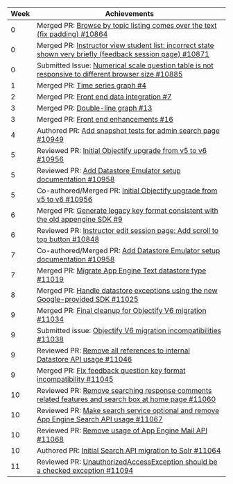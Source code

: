 Week | Achievements
---- | ------------
0 | Merged PR: [Browse by topic listing comes over the text (fix padding) #10864](https://github.com/TEAMMATES/teammates/pull/10864)
0 | Merged PR: [Instructor view student list: incorrect state shown very briefly (feedback session page) #10871](https://github.com/TEAMMATES/teammates/pull/10871)
0 | Submitted Issue: [Numerical scale question table is not responsive to different browser size #10885](https://github.com/TEAMMATES/teammates/issues/10885)
1 | Merged PR: [Time series graph #4](https://github.com/moziliar/teammates/pull/4)
2 | Merged PR: [Front end data integration #7](https://github.com/moziliar/teammates/pull/7/files)
3 | Merged PR: [Double-line graph #13](https://github.com/moziliar/teammates/pull/13)
3 | Merged PR: [Front end enhancements #16](https://github.com/moziliar/teammates/pull/16)
4 | Authored PR: [Add snapshot tests for admin search page #10949](https://github.com/TEAMMATES/teammates/pull/10949)
5 | Reviewed PR: [Initial Objectify upgrade from v5 to v6 #10956](https://github.com/TEAMMATES/teammates/pull/10956)
5 | Reviewed PR: [Add Datastore Emulator setup documentation #10958](https://github.com/TEAMMATES/teammates/pull/10958)
5 | Co-authored/Merged PR: [Initial Objectify upgrade from v5 to v6 #10956](https://github.com/TEAMMATES/teammates/pull/10956)
6 | Merged PR: [Generate legacy key format consistent with the old appengine SDK #9](https://github.com/Derek-Hardy/teammates/pull/9)
6 | Reviewed PR: [Instructor edit session page: Add scroll to top button #10848](https://github.com/TEAMMATES/teammates/pull/10848)
7 | Co-authored/Merged PR: [Add Datastore Emulator setup documentation #10958](https://github.com/TEAMMATES/teammates/pull/10958)
7 | Merged PR: [Migrate App Engine Text datastore type #11019](https://github.com/TEAMMATES/teammates/pull/11019)
8 | Merged PR: [Handle datastore exceptions using the new Google-provided SDK #11025](https://github.com/TEAMMATES/teammates/pull/11025)
9 | Merged PR: [Final cleanup for Objectify V6 migration #11034](https://github.com/TEAMMATES/teammates/pull/11034)
9 | Submitted issue: [Objectify V6 migration incompatibilities #11038](https://github.com/TEAMMATES/teammates/issues/11038)
9 | Reviewed PR: [Remove all references to internal Datastore API usage #11046](https://github.com/TEAMMATES/teammates/pull/11046)
9 | Merged PR: [Fix feedback question key format incompatibility #11045](https://github.com/TEAMMATES/teammates/pull/11045)
10| Reviewed PR: [Remove searching response comments related features and search box at home page #11060](https://github.com/TEAMMATES/teammates/pull/11060)
10| Reviewed PR: [Make search service optional and remove App Engine Search API usage #11067](https://github.com/TEAMMATES/teammates/pull/11067)
10| Reviewed PR: [Remove usage of App Engine Mail API #11068](https://github.com/TEAMMATES/teammates/pull/11068)
10| Authored PR: [Initial Search API migration to Solr #11064](https://github.com/TEAMMATES/teammates/pull/11064)
11| Reviewed PR: [UnauthorizedAccessException should be a checked exception #11094](https://github.com/TEAMMATES/teammates/pull/11094)
